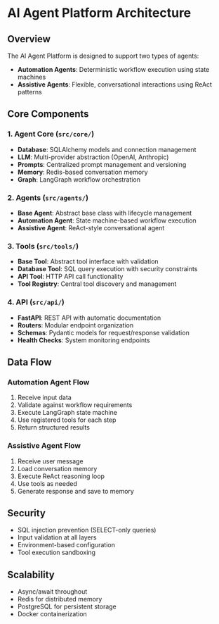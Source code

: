 # AI Agent Platform Architecture

## Overview
The AI Agent Platform is designed to support two types of agents:
- **Automation Agents**: Deterministic workflow execution using state machines
- **Assistive Agents**: Flexible, conversational interactions using ReAct patterns

## Core Components

### 1. Agent Core (`src/core/`)
- **Database**: SQLAlchemy models and connection management
- **LLM**: Multi-provider abstraction (OpenAI, Anthropic)
- **Prompts**: Centralized prompt management and versioning
- **Memory**: Redis-based conversation memory
- **Graph**: LangGraph workflow orchestration

### 2. Agents (`src/agents/`)
- **Base Agent**: Abstract base class with lifecycle management
- **Automation Agent**: State machine-based workflow execution
- **Assistive Agent**: ReAct-style conversational agent

### 3. Tools (`src/tools/`)
- **Base Tool**: Abstract tool interface with validation
- **Database Tool**: SQL query execution with security constraints
- **API Tool**: HTTP API call functionality
- **Tool Registry**: Central tool discovery and management

### 4. API (`src/api/`)
- **FastAPI**: REST API with automatic documentation
- **Routers**: Modular endpoint organization
- **Schemas**: Pydantic models for request/response validation
- **Health Checks**: System monitoring endpoints

## Data Flow

### Automation Agent Flow
1. Receive input data
2. Validate against workflow requirements
3. Execute LangGraph state machine
4. Use registered tools for each step
5. Return structured results

### Assistive Agent Flow
1. Receive user message
2. Load conversation memory
3. Execute ReAct reasoning loop
4. Use tools as needed
5. Generate response and save to memory

## Security
- SQL injection prevention (SELECT-only queries)
- Input validation at all layers
- Environment-based configuration
- Tool execution sandboxing

## Scalability
- Async/await throughout
- Redis for distributed memory
- PostgreSQL for persistent storage
- Docker containerization